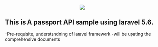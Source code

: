 <p align="center"><img src="https://laravel.com/assets/img/components/logo-laravel.svg"></p>

## This is A passport API sample using laravel 5.6.
-Pre-requisite, understandning of laravel framework
-will be upating the comprehensive documents
